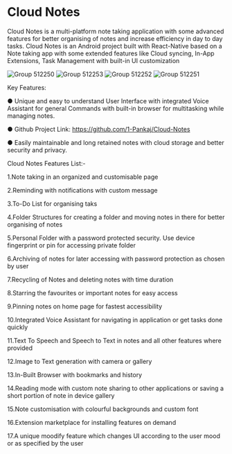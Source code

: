 # Cloud Notes
Cloud Notes is a multi-platform note taking application with some advanced features for better organising of notes and increase efficiency in day to day tasks.
Cloud Notes is an Android project built with React-Native based on a Note taking app with some extended features like Cloud syncing, In-App Extensions, Task Management with built-in UI customization


![Group 512250](https://github.com/1-Pankaj/Cloud-Notes/assets/113083122/777e0498-986d-4fcb-b034-606bb90012b3)
![Group 512253](https://github.com/1-Pankaj/Cloud-Notes/assets/113083122/58823fe3-c770-46c9-b335-56edfb39981c)
![Group 512252](https://github.com/1-Pankaj/Cloud-Notes/assets/113083122/6e7fb930-dc44-49da-8e8e-bad9f15df6b0)
![Group 512251](https://github.com/1-Pankaj/Cloud-Notes/assets/113083122/55252c7b-696d-412e-af80-166c2ae56e6b)


Key Features:

● Unique and easy to understand User Interface with integrated Voice Assistant for general Commands with built-in browser for multitasking while managing notes. 

● Github Project Link: https://github.com/1-Pankaj/Cloud-Notes

● Easily maintainable and long retained notes with cloud storage and better security and privacy.



Cloud Notes Features List:-


1.Note taking in an organized and customisable page

2.Reminding with notifications with custom message

3.To-Do List for organising taks

4.Folder Structures for creating a folder and moving notes in there for better organising of notes

5.Personal Folder with a password protected security. Use device fingerprint or pin for accessing private folder

6.Archiving of notes for later accessing with password protection as chosen by user

7.Recycling of Notes and deleting notes with time duration

8.Starring the favourites or important notes for easy access

9.Pinning notes on home page for fastest accessibility

10.Integrated Voice Assistant for navigating in application or get tasks done quickly

11.Text To Speech and Speech to Text in notes and all other features where provided

12.Image to Text generation with camera or gallery

13.In-Built Browser with bookmarks and history

14.Reading mode with custom note sharing to other applications or saving a short portion of note in device gallery

15.Note customisation with colourful backgrounds and custom font

16.Extension marketplace for installing features on demand

17.A unique moodify feature which changes UI according to the user mood or as specified by the user
